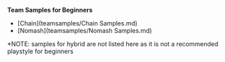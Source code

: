 **Team Samples for Beginners**

- [Chain](teamsamples/Chain Samples.md)
- [Nomash](teamsamples/Nomash Samples.md)

*NOTE: samples for hybrid are not listed here as it is not a recommended playstyle for beginners
